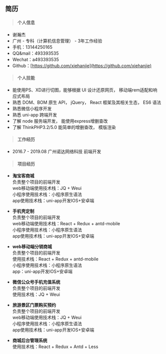 ## 简历

>#### **个人信息**  

- 谢瀚杰
- 广州 - 专科（计算机信息管理） - 3年工作经验
- 手机：13144250165    
- QQ&mail：493393535
- Wechat：a493393535
- Github：[https://github.com/xiehanjie](https://github.com/xiehanjie)

>#### **个人技能**  

- 能使用PS、XD进行切图，能够根据 UI 设计还原网页， 移动端rem适配和响应式布局
- 熟悉 DOM、BOM 原生 API， jQuery， React 框架及其相关生态， ES6 语法
- 熟悉微信小程序开发 
- 熟悉 uni-app 跨端开发
- 了解 node 服务端开发， 能使用express增删查改
- 了解 ThinkPHP3.2/5.0 能简单的增删查改， 模版渲染

>#### **工作经历**  

- 2016.7 - 2019.08   广州诺达网络科技  前端开发

>#### **项目经历**  

- **淘宝客商城**<br/>
    负责整个项目的前端开发<br/>
    web移动端使用技术栈：JQ + Weui<br/>
    小程序使用技术栈：小程序原生语法<br/>
    app使用技术栈：uni-app开发IOS+安卓端

- **手机壳定制**<br/>
    负责整个项目的前端开发<br/>
    web移动端使用技术栈：React + Redux + antd-mobile<br/>
    小程序使用技术栈：小程序原生语法<br/>
    app使用技术栈：uni-app开发IOS+安卓端

- **web移动端分销商城**<br/>
    负责整个项目的前端开发<br/>
    使用技术栈：React + Redux + antd-mobile<br/>
    小程序使用技术栈：小程序原生语法<br/>
    app：uni-app开发IOS+安卓端

- **微信公众号手机充值系统**<br/>
    负责整个项目的前端开发<br/>
    使用技术栈：JQ + Weui

- **旅游景区门票购买预约**<br/>
    负责整个项目的前端开发<br/>
    web移动端使用技术栈：JQ + Weui<br/>
    小程序使用技术栈：小程序原生语法<br/>
    app使用技术栈：uni-app开发IOS+安卓端

- **商城后台管理系统**<br/>
    使用技术栈：React + Redux + Antd + Less<br/>







